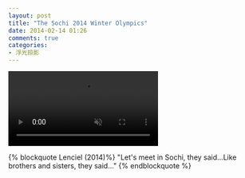 ```yaml
---
layout: post
title: "The Sochi 2014 Winter Olympics"
date: 2014-02-14 01:26
comments: true
categories:
- 浮光掠影
---
```


<video autoplay loop muted playsinline>
    <source src="{{ site.static_base }}/downloads/video/movie_clips/sochi_winter_olympics.mp4" type="video/mp4">
    <p>Your browser doesn't support this embedded video.</p>
</video>

{% blockquote Lenciel (2014)%}
"Let's meet in Sochi, they said...Like brothers and sisters, they said..."
{% endblockquote %}